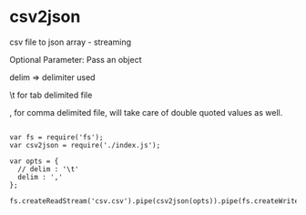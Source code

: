 csv2json
========

csv file to json array - streaming

Optional Parameter:
Pass an object

delim => delimiter used

\t for tab delimited file

, for comma delimited file, will take care of double quoted values as well.

```node

var fs = require('fs');
var csv2json = require('./index.js');

var opts = {
  // delim : '\t'
  delim : ','
};

fs.createReadStream('csv.csv').pipe(csv2json(opts)).pipe(fs.createWriteStream('csv.json'));

```